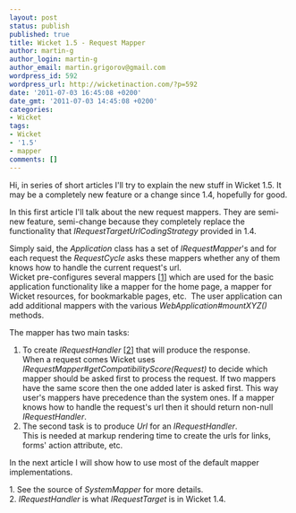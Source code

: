 ```yaml
---
layout: post
status: publish
published: true
title: Wicket 1.5 - Request Mapper
author: martin-g
author_login: martin-g
author_email: martin.grigorov@gmail.com
wordpress_id: 592
wordpress_url: http://wicketinaction.com/?p=592
date: '2011-07-03 16:45:08 +0200'
date_gmt: '2011-07-03 14:45:08 +0200'
categories:
- Wicket
tags:
- Wicket
- '1.5'
- mapper
comments: []
---
```

<p>Hi, in series of short articles I'll try to explain the new stuff in Wicket 1.5. It may be a completely new feature or a change since 1.4, hopefully for good.</p>
<p>In this first article I'll talk about the new request mappers. They are semi- new feature, semi-change because they completely replace the functionality that <em title="org.apache.wicket.request.target.coding.IRequestTargetUrlCodingStrategy">IRequestTargetUrlCodingStrategy</em> provided in 1.4.</p>
<p>Simply said, the <em title="org.apache.wicket.Application">Application</em> class has a set of <em title="org.apache.wicket.request.IRequestMapper">IRequestMapper</em>'s and for each request the <em title="org.apache.wicket.request.cycle.RequestCycle">RequestCycle</em> asks these mappers whether any of them knows how to handle the current request's url.<br />
Wicket pre-configures several mappers [<a href="#1">1</a>] which are used for the basic application functionality like a mapper for the home page, a mapper for Wicket resources, for bookmarkable pages, etc.  The user application can add additional mappers with the various <em title="org.apache.wicket.protocol.http.WebApplication">WebApplication#mountXYZ()</em> methods.</p>
<p>The mapper has two main tasks:</p>
<ol>
<li>To create <em title="org.apache.wicket.request.IRequestHandler">IRequestHandler</em> [<a href="#2">2</a>] that will produce the response.<br />
When a request comes Wicket uses <em title="org.apache.wicket.request.IRequestMapper">IRequestMapper#getCompatibilityScore(Request)</em> to decide which mapper should be asked first to process the request. If two mappers have the same score then the one added later is asked first. This way user's mappers have precedence than the system ones. If a mapper knows how to handle the request's url then it should return non-null <em title="org.apache.wicket.request.IRequestHandler">IRequestHandler</em>.</li>
<li>The second task is to produce <em title="org.apache.wicket.request.Url">Url</em> for an <em title="org.apache.wicket.request.IRequestHandler">IRequestHandler</em>.<br />
This is needed at markup rendering time to create the urls for links, forms' action attribute, etc.</li>
</ol>
<p>In the next article I will show how to use most of the default mapper implementations.</p>
<p><span id="1">1</span>. See the source of <em title="org.apache.wicket.SystemMapper">SystemMapper</em> for more details.<br />
<span id="2">2</span>. <em title="org.apache.wicket.request.IRequestHandler">IRequestHandler</em> is what <em title="org.apache.wicket.request.IRequestTarget">IRequestTarget</em> is in Wicket 1.4.</p>
